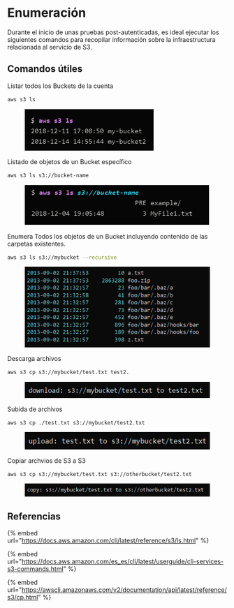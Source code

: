 # Enumeración

Durante el inicio de unas pruebas post-autenticadas, es ideal ejecutar los siguientes comandos para recopilar información sobre la infraestructura relacionada al servicio de S3.

## Comandos útiles

Listar todos los Buckets de la cuenta

```bash
aws s3 ls
```

<figure><img src="../../.gitbook/assets/image (18).png" alt=""><figcaption></figcaption></figure>

Listado de objetos de un Bucket específico

```bash
aws s3 ls s3://bucket-name
```

<figure><img src="../../.gitbook/assets/image (2) (4).png" alt=""><figcaption></figcaption></figure>

Enumera Todos los objetos de un Bucket incluyendo contenido de las carpetas existentes.

```bash
aws s3 ls s3://mybucket --recursive
```

<figure><img src="../../.gitbook/assets/image (32) (2).png" alt=""><figcaption></figcaption></figure>

Descarga archivos

```bash
aws s3 cp s3://mybucket/test.txt test2.
```

<figure><img src="../../.gitbook/assets/image (1) (3).png" alt=""><figcaption></figcaption></figure>

Subida de archivos

```
aws s3 cp ./test.txt s3://mybucket/test2.txt
```

<figure><img src="../../.gitbook/assets/image (47).png" alt=""><figcaption></figcaption></figure>



Copiar archvios de S3 a S3

```
aws s3 cp s3://mybucket/test.txt s3://otherbucket/test2.txt
```

<figure><img src="../../.gitbook/assets/image (49).png" alt=""><figcaption></figcaption></figure>

## Referencias

{% embed url="https://docs.aws.amazon.com/cli/latest/reference/s3/ls.html" %}

{% embed url="https://docs.aws.amazon.com/es_es/cli/latest/userguide/cli-services-s3-commands.html" %}

{% embed url="https://awscli.amazonaws.com/v2/documentation/api/latest/reference/s3/cp.html" %}

